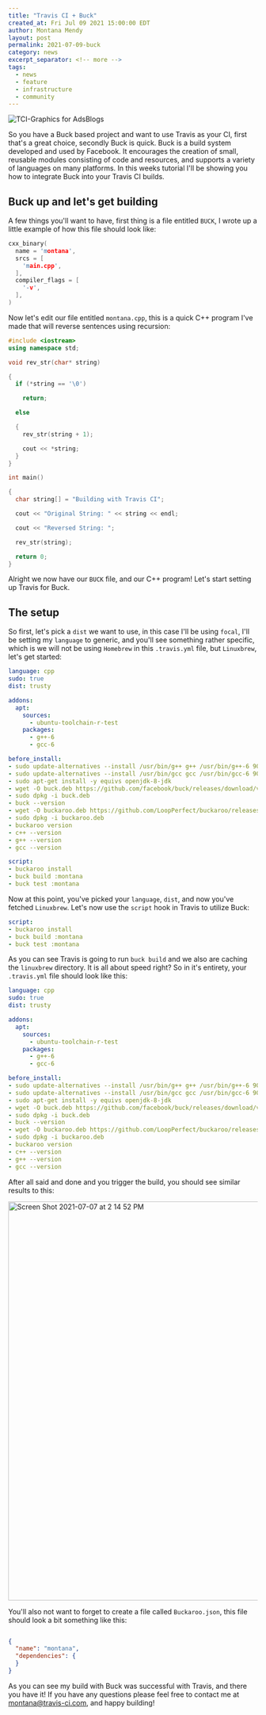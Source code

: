 ```yaml
---
title: "Travis CI + Buck"
created_at: Fri Jul 09 2021 15:00:00 EDT
author: Montana Mendy
layout: post
permalink: 2021-07-09-buck
category: news
excerpt_separator: <!-- more --> 
tags:
  - news
  - feature
  - infrastructure
  - community
---
```



![TCI-Graphics for AdsBlogs](https://user-images.githubusercontent.com/20936398/124826241-7684cd00-df29-11eb-8fcb-21db161a5087.png)


So you have a Buck based project and want to use Travis as your CI, first that's a great choice, secondly Buck is quick. Buck is a build system developed and used by Facebook. It encourages the creation of small, reusable modules consisting of code and resources, and supports a variety of languages on many platforms. In this weeks tutorial I'll be showing you how to integrate Buck into your Travis CI builds.

<!-- more --> 

## Buck up and let's get building


A few things you'll want to have, first thing is a file entitled `BUCK`, I wrote up a little example of how this file should look like:

```cpp
cxx_binary(
  name = 'montana',
  srcs = [
    'main.cpp',
  ],
  compiler_flags = [
    '-v',
  ],
)
```

Now let's edit our file entitled `montana.cpp`, this is a quick C++ program I've made that will reverse sentences using recursion: 

```cpp
#include <iostream>
using namespace std;

void rev_str(char* string)

{
  if (*string == '\0')

    return;

  else

  {
    rev_str(string + 1);

    cout << *string;
  }
}

int main()

{
  char string[] = "Building with Travis CI";

  cout << "Original String: " << string << endl;

  cout << "Reversed String: ";

  rev_str(string);

  return 0;
}
```

Alright we now have our `BUCK` file, and our C++ program! Let's start setting up Travis for Buck. 

## The setup 

So first, let's pick a `dist` we want to use, in this case I'll be using `focal`, I'll be setting my `language` to generic, and you'll see something rather specific, which is we will not be using `Homebrew` in this `.travis.yml` file, but `Linuxbrew`, let's get started: 

```yaml
language: cpp
sudo: true
dist: trusty

addons:
  apt:
    sources:
      - ubuntu-toolchain-r-test
    packages:
      - g++-6
      - gcc-6

before_install:
- sudo update-alternatives --install /usr/bin/g++ g++ /usr/bin/g++-6 90
- sudo update-alternatives --install /usr/bin/gcc gcc /usr/bin/gcc-6 90
- sudo apt-get install -y equivs openjdk-8-jdk
- wget -O buck.deb https://github.com/facebook/buck/releases/download/v2018.08.27.01/buck.2018.08.27.01_all.deb
- sudo dpkg -i buck.deb
- buck --version
- wget -O buckaroo.deb https://github.com/LoopPerfect/buckaroo/releases/download/v1.4.1/buckaroo.deb
- sudo dpkg -i buckaroo.deb
- buckaroo version
- c++ --version
- g++ --version
- gcc --version

script:
- buckaroo install
- buck build :montana
- buck test :montana
```

Now at this point, you've picked your `language`, `dist`, and now you've fetched `Linuxbrew`. Let's now use the `script` hook in Travis to utilize Buck:

```yaml
script:
- buckaroo install
- buck build :montana
- buck test :montana
  ```
 As you can see Travis is going to run `buck build` and we also are caching the `linuxbrew` directory. It is all about speed right? So in it's entirety, your `.travis.yml` file should look like this: 
 
```yaml
language: cpp
sudo: true
dist: trusty

addons:
  apt:
    sources:
      - ubuntu-toolchain-r-test
    packages:
      - g++-6
      - gcc-6

before_install:
- sudo update-alternatives --install /usr/bin/g++ g++ /usr/bin/g++-6 90
- sudo update-alternatives --install /usr/bin/gcc gcc /usr/bin/gcc-6 90
- sudo apt-get install -y equivs openjdk-8-jdk
- wget -O buck.deb https://github.com/facebook/buck/releases/download/v2018.08.27.01/buck.2018.08.27.01_all.deb
- sudo dpkg -i buck.deb
- buck --version
- wget -O buckaroo.deb https://github.com/LoopPerfect/buckaroo/releases/download/v1.4.1/buckaroo.deb
- sudo dpkg -i buckaroo.deb
- buckaroo version
- c++ --version
- g++ --version
- gcc --version
```

After all said and done and you trigger the build, you should see similar results to this: 

<img width="805" alt="Screen Shot 2021-07-07 at 2 14 52 PM" src="https://user-images.githubusercontent.com/20936398/124829810-f57c0480-df2d-11eb-8b87-69ceb5773169.png">

You'll also not want to forget to create a file called `Buckaroo.json`, this file should look a bit something like this: 

```json

{
  "name": "montana",
  "dependencies": {
  }
}
```

As you can see my build with Buck was successful with Travis, and there you have it! If you have any questions please feel free to contact me at [montana@travis-ci.com](mailto:montana@travis-ci.com), and happy building! 

